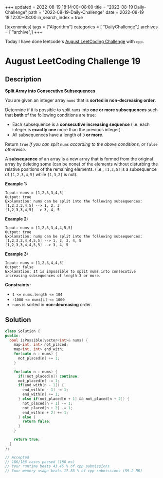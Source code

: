 +++
updated = 2022-08-19 18:14:00+08:00
title = "2022-08-19 Daily-Challenge"
path = "2022-08-19-Daily-Challenge"
date = 2022-08-19 18:12:00+08:00
in_search_index = true

[taxonomies]
tags = ["Algorithm"]
categories = [ "DailyChallenge",]
archives = [ "archive",]
+++

Today I have done leetcode's [August LeetCoding Challenge](https://leetcode.com/problems/split-array-into-consecutive-subsequences/) with `cpp`.

<!-- more -->

# August LeetCoding Challenge 19

## Description

**Split Array into Consecutive Subsequences**

​You are given an integer array `nums` that is **sorted in non-decreasing order**.

Determine if it is possible to split `nums` into **one or more subsequences** such that **both** of the following conditions are true:

- Each subsequence is a **consecutive increasing sequence** (i.e. each integer is **exactly one** more than the previous integer).
- All subsequences have a length of `3` **or more**.

Return `true` *if you can split* `nums` *according to the above conditions, or* `false` *otherwise*.

A **subsequence** of an array is a new array that is  formed from the original array by deleting some (can be none) of the  elements without disturbing the relative positions of the remaining  elements. (i.e., `[1,3,5]` is a subsequence of `[1,2,3,4,5]` while `[1,3,2]` is not).

 

**Example 1:**

```
Input: nums = [1,2,3,3,4,5]
Output: true
Explanation: nums can be split into the following subsequences:
[1,2,3,3,4,5] --> 1, 2, 3
[1,2,3,3,4,5] --> 3, 4, 5
```

**Example 2:**

```
Input: nums = [1,2,3,3,4,4,5,5]
Output: true
Explanation: nums can be split into the following subsequences:
[1,2,3,3,4,4,5,5] --> 1, 2, 3, 4, 5
[1,2,3,3,4,4,5,5] --> 3, 4, 5
```

**Example 3:**

```
Input: nums = [1,2,3,4,4,5]
Output: false
Explanation: It is impossible to split nums into consecutive increasing subsequences of length 3 or more.
```

 

**Constraints:**

- `1 <= nums.length <= 104`
- `-1000 <= nums[i] <= 1000`
- `nums` is sorted in **non-decreasing** order.

## Solution

``` cpp
class Solution {
public:
  bool isPossible(vector<int>& nums) {
    map<int, int> not_placed;
    map<int, int> end_with;
    for(auto n : nums) {
      not_placed[n] += 1;
    }

    for(auto n : nums) {
      if(!not_placed[n]) continue;
      not_placed[n] -= 1;
      if(end_with[n - 1]) {
        end_with[n - 1] -= 1;
        end_with[n] += 1;
      } else if(not_placed[n + 1] && not_placed[n + 2]) {
        not_placed[n + 1] -= 1;
        not_placed[n + 2] -= 1;
        end_with[n + 2] += 1;
      } else {
        return false;
      }
    }

    return true;
  }
};

// Accepted
// 186/186 cases passed (180 ms)
// Your runtime beats 43.45 % of cpp submissions
// Your memory usage beats 17.83 % of cpp submissions (59.2 MB)
```
